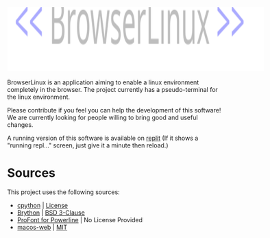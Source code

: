 <img src="https://raw.githubusercontent.com/Froggo8311/BrowserLinux/main/docs/logo.svg" style="max-height: 150px; min-height: 150px; max-width: 100%; min-width: 600px;"/>

BrowserLinux is an application aiming to enable a linux environment completely in the browser. The project currently has a pseudo-terminal for the linux environment.

Please contribute if you feel you can help the development of this software! We are currently looking for people willing to bring good and useful changes.

A running version of this software is available on [replit](https://browserlinux.froggo8311.repl.co) (If it shows a "running repl..." screen, just give it a minute then reload.)

# Sources
This project uses the following sources:
* [cpython](https://github.com/Froggo8311/cpython) | [License](https://github.com/Froggo8311/cpython/blob/3.10/LICENSE)
* [Brython](https://github.com/brython-dev/brython) | [BSD 3-Clause](https://github.com/brython-dev/brython/blob/master/LICENCE.txt)
* [ProFont for Powerline](https://github.com/powerline/fonts) | No License Provided
* [macos-web](https://github.com/PuruVJ/macos-web) | [MIT](https://github.com/Froggo8311/BrowserLinux/blob/main/docs/LICENSE-MIT.md)
